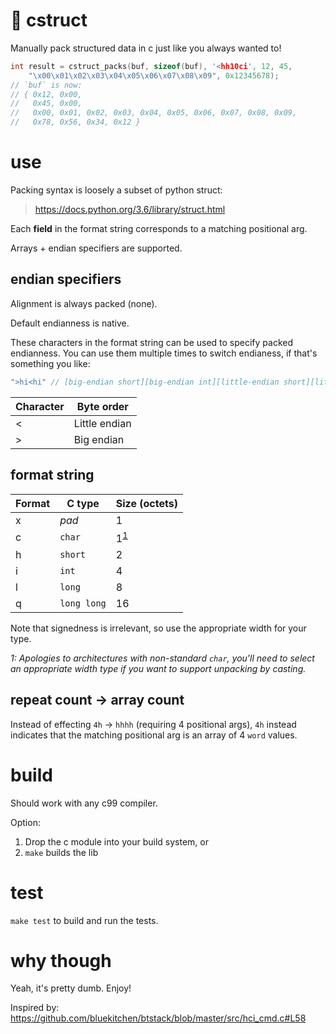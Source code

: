 # 🚚 cstruct
Manually pack structured data in c just like you always wanted to!

```c
int result = cstruct_packs(buf, sizeof(buf), '<hh10ci', 12, 45,
    "\x00\x01\x02\x03\x04\x05\x06\x07\x08\x09", 0x12345678);
// `buf` is now:
// { 0x12, 0x00,
//   0x45, 0x00,
//   0x00, 0x01, 0x02, 0x03, 0x04, 0x05, 0x06, 0x07, 0x08, 0x09,
//   0x78, 0x56, 0x34, 0x12 }
```

# use
Packing syntax is loosely a subset of python struct:
> https://docs.python.org/3.6/library/struct.html

Each **field** in the format string corresponds to a matching positional arg.

Arrays + endian specifiers are supported.

## endian specifiers
Alignment is always packed (none).

Default endianness is native.

These characters in the format string can be used to specify packed endianness. You can use them multiple times to switch endianess, if that's something you like:
```c
">hi<hi" // [big-endian short][big-endian int][little-endian short][little-endian int]
```

| Character | Byte order   |
|-----------|--------------|
|<          |Little endian |
|>          |Big endian    |

## format string
| Format | C type    | Size (octets)             |
|--------|-----------|---------------------------|
|x       |*pad*      |1                          |
|c       |`char`     |1<sup>[1](#weirdChar)</sup>|
|h       |`short`    |2                          |
|i       |`int`      |4                          |
|l       |`long`     |8                          |
|q       |`long long`|16                         |

Note that signedness is irrelevant, so use the appropriate width for your type.

*<a name="weirdChar">1</a>: Apologies to architectures with non-standard `char`, you'll need to select an appropriate width type if you want to support unpacking by casting.*

## repeat count -> array count
Instead of effecting `4h` -> `hhhh` (requiring 4 positional args), `4h` instead indicates that the matching positional arg is an array of 4 `word` values.

# build
Should work with any c99 compiler.

Option:
1. Drop the c module into your build system, or
2. `make` builds the lib

# test
`make test` to build and run the tests.

# why though
Yeah, it's pretty dumb. Enjoy!

Inspired by: https://github.com/bluekitchen/btstack/blob/master/src/hci_cmd.c#L58
